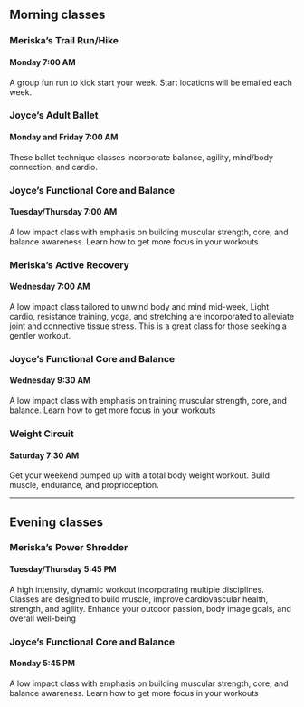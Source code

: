 ## Morning classes

### Meriska’s Trail Run/Hike
#### Monday 7:00 AM

A group fun run to kick start your week. Start locations will be emailed each week.

### Joyce’s Adult Ballet
#### Monday and Friday 7:00 AM
These ballet technique classes incorporate balance, agility, mind/body
connection, and cardio.

### Joyce’s Functional Core and Balance
#### Tuesday/Thursday 7:00 AM
A low impact class with emphasis on building muscular strength, core, and
balance awareness. Learn how to get more focus in your workouts

### Meriska’s Active Recovery
#### Wednesday 7:00 AM
A low impact class tailored to unwind body and mind mid-week, Light cardio,
resistance training, yoga, and stretching are incorporated to alleviate joint and
connective tissue stress. This is a great class for those seeking a gentler workout.

### Joyce’s Functional Core and Balance
#### Wednesday 9:30 AM
A low impact class with emphasis on training muscular strength, core, and
balance. Learn how to get more focus in your workouts

###  Weight Circuit
#### Saturday 7:30 AM
Get your weekend pumped up with a total body weight workout. Build muscle,
endurance, and proprioception.

----------------
## Evening classes

### Meriska’s  Power Shredder
#### Tuesday/Thursday 5:45 PM
A high intensity, dynamic workout incorporating multiple disciplines. Classes are
designed to build muscle, improve cardiovascular health, strength, and agility.
Enhance your outdoor passion, body image goals, and overall well-being

### Joyce’s  Functional Core and Balance
#### Monday 5:45 PM
A low impact class with emphasis on building muscular strength, core, and
balance awareness. Learn how to get more focus in your workouts

